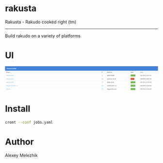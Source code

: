 # rakusta

Rakusta - Rakudo cooked right (tm)

---

Build rakudo on a variety of platforms

# UI

![UI](https://raw.githubusercontent.com/melezhik/rakusta/main/B6551710-DB00-496E-8D21-495403C6A719.jpeg)

# Install

```bash
cromt --conf jobs.yaml
```

# Author

Alexey Melezhik

